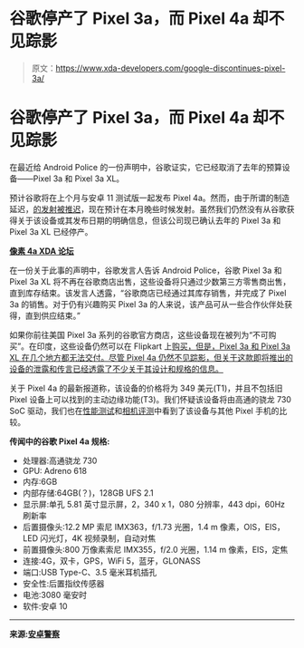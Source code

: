 # 谷歌停产了 Pixel 3a，而 Pixel 4a 却不见踪影

> 原文：<https://www.xda-developers.com/google-discontinues-pixel-3a/>

# 谷歌停产了 Pixel 3a，而 Pixel 4a 却不见踪影

在最近给 Android Police 的一份声明中，谷歌证实，它已经取消了去年的预算设备——Pixel 3a 和 Pixel 3a XL。

预计谷歌将在上个月与安卓 11 测试版一起发布 Pixel 4a。然而，由于所谓的制造延迟，[的发射被推迟](https://www.xda-developers.com/google-pixel-4a-launch-delayed-july/)，现在预计在本月晚些时候发射。虽然我们仍然没有从谷歌获得关于该设备或其发布日期的明确信息，但该公司现已确认去年的 Pixel 3a 和 Pixel 3a XL 已经停产。

**[像素 4a XDA 论坛](https://forum.xda-developers.com/pixel-4a)**

在一份关于此事的声明中，谷歌发言人告诉 Android Police，谷歌 Pixel 3a 和 Pixel 3a XL 将不再在谷歌商店出售，这些设备将只通过少数第三方零售商出售，直到库存结束。该发言人透露，“谷歌商店已经通过其库存销售，并完成了 Pixel 3a 的销售。对于仍有兴趣购买 Pixel 3a 的人来说，该产品可从一些合作伙伴处获得，直到供应结束。”

如果你前往美国 Pixel 3a 系列的谷歌官方商店，这些设备现在被列为“不可购买”。在印度，这些设备仍然可以在 Flipkart 上[购买，但是，Pixel 3a 和 Pixel 3a XL 在几个地方都无法交付。尽管 Pixel 4a 仍然不见踪影，但关于这款即将推出的设备的泄露和传言已经透露了不少关于其设计和规格的信息。](https://www.flipkart.com/mobiles/~pixel-3a-series/pr?sid=tyy%2C4io)

关于 Pixel 4a 的最新报道称，该设备的价格将为 349 美元(T1)，并且不包括旧 Pixel 设备上可以找到的主动边缘功能(T3)。我们怀疑该设备将由高通的骁龙 730 SoC 驱动，我们也在[性能测试](https://www.xda-developers.com/google-pixel-4a-performance-review-leak/)和[相机评测](https://www.xda-developers.com/google-pixel-4a-camera-review-leak/)中看到了该设备与其他 Pixel 手机的比较。

**传闻中的谷歌 Pixel 4a 规格:**

*   处理器:高通骁龙 730
*   GPU: Adreno 618
*   内存:6GB
*   内部存储:64GB(？)，128GB UFS 2.1
*   显示屏:单孔 5.81 英寸显示屏，2，340 x 1，080 分辨率，443 dpi，60Hz 刷新率
*   后置摄像头:12.2 MP 索尼 IMX363，f/1.73 光圈，1.4 m 像素，OIS，EIS，LED 闪光灯，4K 视频录制，自动对焦
*   前置摄像头:800 万像素索尼 IMX355，f/2.0 光圈，1.14 m 像素，EIS，定焦
*   连接:4G，双卡，GPS，WiFi 5，蓝牙，GLONASS
*   端口:USB Type-C、3.5 毫米耳机插孔
*   安全性:后置指纹传感器
*   电池:3080 毫安时
*   软件:安卓 10

* * *

**来源:[安卓警察](https://www.androidpolice.com/2020/07/01/the-pixel-3a-may-be-discontinued-goes-unavailable-on-google-store/)**